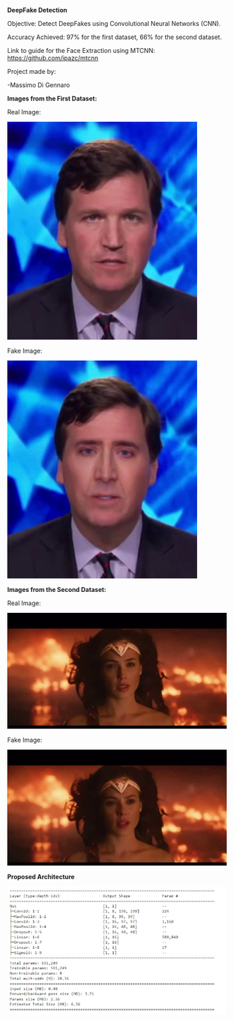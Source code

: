 **DeepFake Detection**

Objective: Detect DeepFakes using Convolutional Neural Networks (CNN).

Accuracy Achieved: 97% for the first dataset, 66% for the second dataset.

Link to guide for the Face Extraction using MTCNN: https://github.com/ipazc/mtcnn

Project made by:

-Massimo Di Gennaro

**Images from the First Dataset:**

Real Image:

![](img/real_1.jpg)

Fake Image:

![](img/fake_1.jpg)

**Images from the Second Dataset:**

Real Image:

![](img/real_2.jpg)

Fake Image:

![](img/fake_2.jpg)

**Proposed Architecture**

![](img/cnn.jpg)


